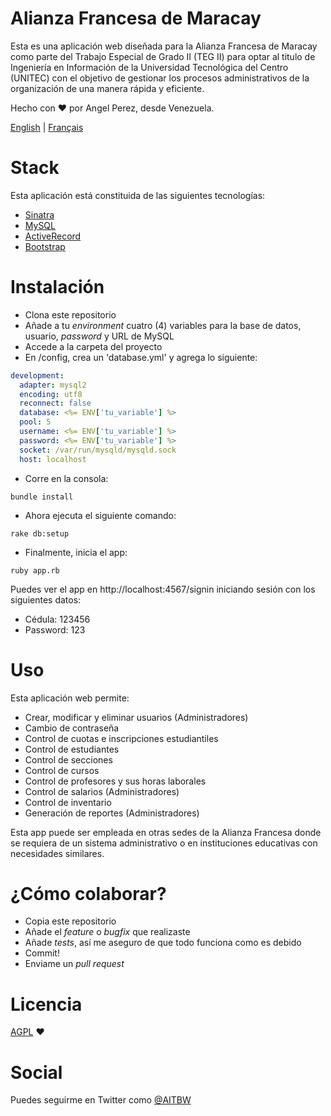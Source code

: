 # Alianza Francesa de Maracay

Esta es una aplicación web diseñada para la Alianza Francesa de Maracay como parte del Trabajo Especial de Grado II (TEG II) para optar al titulo de Ingeniería en Información de la Universidad Tecnológica del Centro (UNITEC) con el objetivo de gestionar los procesos administrativos de la organización de una manera rápida y eficiente.

Hecho con ♥ por Angel Perez, desde Venezuela.

[English](./README.en.md) | [Français](./README.fr.md)

# Stack

Esta aplicación está constituida de las siguientes tecnologías:
* [Sinatra](https://github.com/sinatra/sinatra)
* [MySQL](https://www.mysql.com/)
* [ActiveRecord](https://github.com/janko-m/sinatra-activerecord)
* [Bootstrap](http://getbootstrap.com/)

# Instalación
* Clona este repositorio
* Añade a tu *environment* cuatro (4) variables para la base de datos, usuario, *password* y URL de MySQL
* Accede a la carpeta del proyecto
* En /config, crea un 'database.yml' y agrega lo siguiente:
``` yaml
development:
  adapter: mysql2
  encoding: utf8
  reconnect: false
  database: <%= ENV['tu_variable'] %>
  pool: 5
  username: <%= ENV['tu_variable'] %>
  password: <%= ENV['tu_variable'] %>
  socket: /var/run/mysqld/mysqld.sock
  host: localhost
```

* Corre en la consola:

``` shell
bundle install
```

* Ahora ejecuta el siguiente comando:

``` shell
rake db:setup
```

* Finalmente, inicia el app:

``` shell
ruby app.rb
```

Puedes ver el app en http://localhost:4567/signin iniciando sesión con los siguientes datos:
* Cédula: 123456
* Password: 123

# Uso
Esta aplicación web permite:
* Crear, modificar y eliminar usuarios (Administradores)
* Cambio de contraseña
* Control de cuotas e inscripciones estudiantiles
* Control de estudiantes
* Control de secciones
* Control de cursos
* Control de profesores y sus horas laborales
* Control de salarios (Administradores)
* Control de inventario
* Generación de reportes (Administradores)

Esta app puede ser empleada en otras sedes de la Alianza Francesa donde se requiera de un sistema administrativo o en instituciones educativas con necesidades similares.

# ¿Cómo colaborar?
* Copia este repositorio
* Añade el *feature* o *bugfix* que realizaste
* Añade *tests*, así me aseguro de que todo funciona como es debido
* Commit!
* Enviame un *pull request*

# Licencia
[AGPL](./LICENSE) ♥

# Social
Puedes seguirme en Twitter como [@AITBW](https://twitter.com/AITBW)
